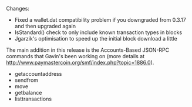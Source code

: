 Changes:
* Fixed a wallet.dat compatibility problem if you downgraded from 0.3.17 and then upgraded again
* IsStandard() check to only include known transaction types in blocks
* Jgarzik's optimisation to speed up the initial block download a little

The main addition in this release is the Accounts-Based JSON-RPC commands that Gavin's been working on (more details at http://www.paymastercoin.org/smf/index.php?topic=1886.0).  
* getaccountaddress
* sendfrom
* move
* getbalance
* listtransactions
